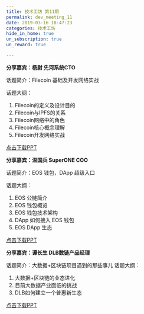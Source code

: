```yaml
---
title: 技术工坊 第11期
permalink: dev_meeting_11
date: 2019-03-16 18:47:23
categories: 技术工坊
hide_in_home: true
un_subscription: true
un_reward: true

---
```


**分享嘉宾：杨尉 先河系统CTO**

话题简介：Filecoin 基础及开发网络实战

话题大纲：

1. Filecoin的定义及设计目的
2. Filecoin与IPFS的关系
3. Filecoin网络中的角色
4. Filecoin核心概念理解
5. Filecoin开发网络实战


[点击下载PPT](https://learnblockchain.cn/pdf/filecoin_11.pdf)

**分享嘉宾：温国兵 SuperONE COO**

话题简介：EOS 钱包，DApp 超级入口

话题大纲：

1. EOS 公链简介
2. EOS 钱包概览
3. EOS 钱包技术架构
4. DApp 如何接入 EOS 钱包
5. EOS DApp 生态


[点击下载PPT](https://learnblockchain.cn/pdf/EOS-DApp_11.pdf)


**分享嘉宾：谭长生 DLB数链产品经理**

话题简介：大数据+区块链项目遇到的那些事儿
话题大纲：
1. 大数据+区块链的业态进化
2. 目前大数据产业面临的挑战
3. DLB如何建立一个普惠新生态


[点击下载PPT](https://learnblockchain.cn/pdf/dlb_11.pdf)


